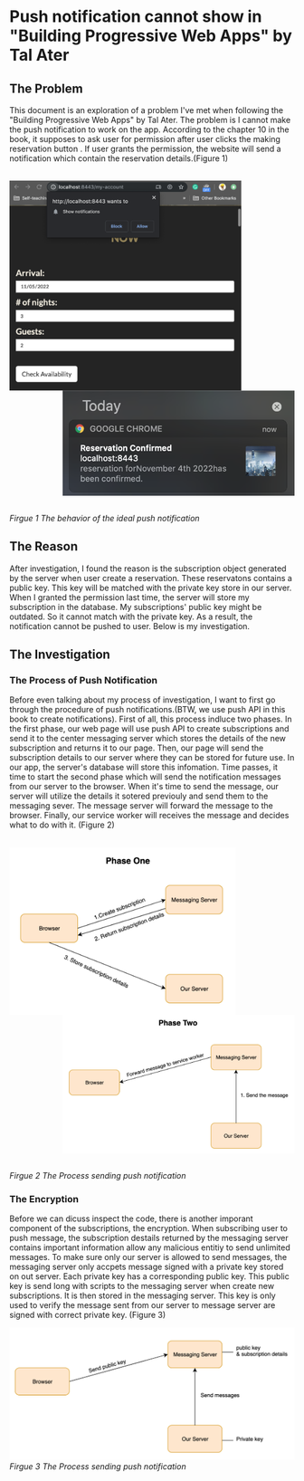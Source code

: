 # Push notification cannot show in "Building Progressive Web Apps" by Tal Ater

## The Problem
This document is an exploration of a problem I've met when following the "Building Progressive Web Apps" by Tal Ater. The problem is I cannot make the push notification to work on the app. According to the chapter 10 in the book, it supposes to ask user for permission after user clicks the making reservation button . If user grants the permission, the website will send a notification which contain the reservation details.(Figure 1)
<br/>
<br/>

<img align="left" src="imgs/notification-2.png"  alt="Notification firgue" width="410px" height="auto">
<img align="right" src="imgs/notification-1.png"  alt="Notification firgue" width="410px" height="auto">

<br clear="both"/>
<br />

*Firgue 1 The behavior of the ideal push notification*

## The Reason
After investigation, I found the reason is the subscription object generated by the server when user create a reservation. These reservatons contains a public key. This key will be matched with the private key store in our server. When I granted the permission last time, the server will store my subscription in the database. My subscriptions' public key might be outdated. So it cannot match with the private key. As a result, the notification cannot be pushed to user. Below is my investigation.

## The Investigation 

### The Process of Push Notification
Before even talking about my process of investigation, I want to first go through the procedure of push notifications.(BTW, we use push API in this book to create notifications). First of all, this process indluce two phases. In the first phase, our web page will use push API to create subscriptions and send it to the center messaging server which stores the details of the new subscription and returns it to our page. Then, our page will send the subscription details to our server where they can be stored for future use. In our app, the server's database will store this infomation. Time passes, it time to start the second phase which will send the notification messages from our server to the browser. When it's time to send the message, our server will utilize the details it sotered previouly and send them to the messaging sever. The message server will forward the message to the browser. Finally, our service worker will receives the message and decides what to do with it. (Figure 2)
<br/>
<br/>

<img align="left" src="imgs/phase-1.png"  alt="Notification firgue" width="400px" height="auto">
<img align="right" src="imgs/phase-2.png"  alt="Notification firgue" width="410px" height="auto">

<br clear="both"/>
<br />

*Firgue 2 The Process sending push notification*

### The Encryption
Before we can dicuss inspect the code, there is another imporant component of the subscriptions, the encryption. When subscribing user to push message, the subscription destails returned by the messaging server contains important information allow any malicious entitiy to send unlimited messages. To make sure only our server is allowed to send messages, the messaging server only accpets message signed with a private key stored on out server. Each private key has a corresponding public key. This public key is send long with scripts to the messaging server when create new subscriptions. It is then stored in the messaging server. This key is only used to verify the message sent from our server to message server are signed with correct private key. (Figure 3)

![Phase 3](imgs/phase-3.png)
*Firgue 3 The Process sending push notification*
